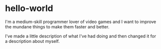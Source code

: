 # hello-world
I'm a medium-skill programmer lover of video games and I want to improve the mundane things to make them faster and better.

I've made a little description of what I've had doing and then changed it for a description about myself.

